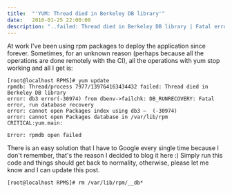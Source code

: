 ```yaml
---
title:  "'YUM: Thread died in Berkeley DB library'"
date:   2016-01-25 22:00:00
description: "..failed: Thread died in Berkeley DB library | Fatal error, run database recovery"
---
```


At work I've been using rpm packages to deploy the application since forever. Sometimes, for an unknown reason (perhaps because all the operations are done remotely with the CI), all the operations with yum stop working and all I get is:

```
[root@localhost RPMS]# yum update
rpmdb: Thread/process 7977/139764163434432 failed: Thread died in Berkeley DB library
error: db3 error(-30974) from dbenv->failchk: DB_RUNRECOVERY: Fatal error, run database recovery
error: cannot open Packages index using db3 –  (-30974)
error: cannot open Packages database in /var/lib/rpm
CRITICAL:yum.main:

Error: rpmdb open failed
```

There is an easy solution that I have to Google every single time because I don't remember, that's the reason I decided to blog it here :)
Simply run this code and things should get back to normality, otherwise, please let me know and I can update this post.

```
[root@localhost RPMS]# rm /var/lib/rpm/__db*
```